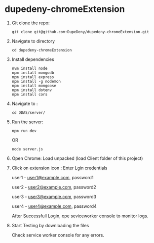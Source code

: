 # dupedeny-chromeExtension

1. Git clone the repo:
   ```
   git clone git@github.com:DupeDeny/dupedeny-chromeExtension.git
   ```

2. Navigate to directory
   ```
   cd dupedeny-chromeExtension
   ```

3. Install dependencies
   ```
   nvm install node
   npm install mongodb
   npm install express
   npm install -g nodemon
   npm install mongoose
   npm install dotenv
   npm install cors
   ```
   
4. Navigate to :
   ```
   cd DDAS/server/
   ```
   
5. Run the server:
   ```
   npm run dev 
   ```
   OR
   ```
   node server.js
   ```			
   	
6. Open Chrome: Load unpacked (load Client folder of this project)

7. Click on extension icon : Enter Lgin credentials 
   
   user1 - user1@example.com, password1
   
   user2 - user2@example.com, password2
   
   user3 - user3@example.com, password3
   
   user4 - user4@example.com, password4
   
   After Successfull Login, ope seviceworker console to monitor logs.
   
7. Start Testing by downloading the files
   
   Check service worker console for any errors.
